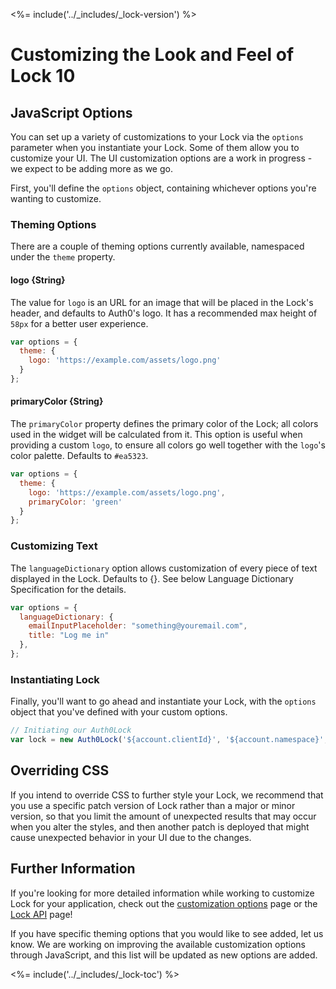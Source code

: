 <%= include('../_includes/_lock-version') %>

# Customizing the Look and Feel of Lock 10

## JavaScript Options
You can set up a variety of customizations to your Lock via the `options` parameter when you instantiate your Lock. Some of them allow you to customize your UI. The UI customization options are a work in progress - we expect to be adding more as we go. 

First, you'll define the `options` object, containing whichever options you're wanting to customize.

### Theming Options
There are a couple of theming options currently available, namespaced under the `theme` property.

#### logo {String}
The value for `logo` is an URL for an image that will be placed in the Lock's header, and defaults to Auth0's logo. It has a recommended max height of `58px` for a better user experience.

```js
var options = {
  theme: {
    logo: 'https://example.com/assets/logo.png'
  }  
};
```

#### primaryColor {String}
The `primaryColor` property defines the primary color of the Lock; all colors used in the widget will be calculated from it. This option is useful when providing a custom `logo`, to ensure all colors go well together with the `logo`'s color palette. Defaults to `#ea5323`.

```js
var options = {
  theme: {
    logo: 'https://example.com/assets/logo.png',
    primaryColor: 'green'
  }  
};
```

### Customizing Text
The `languageDictionary` option allows customization of every piece of text displayed in the Lock. Defaults to {}. See below Language Dictionary Specification for the details.

```js
var options = {
  languageDictionary: {
    emailInputPlaceholder: "something@youremail.com",
    title: "Log me in"
  },
};
```
### Instantiating Lock
Finally, you'll want to go ahead and instantiate your Lock, with the `options` object that you've defined with your custom options.

```js
// Initiating our Auth0Lock
var lock = new Auth0Lock('${account.clientId}', '${account.namespace}', options);
```

## Overriding CSS
If you intend to override CSS to further style your Lock, we recommend that you use a specific patch version of Lock rather than a major or minor version, so that you limit the amount of unexpected results that may occur when you alter the styles, and then another patch is deployed that might cause unexpected behavior in your UI due to the changes. 

## Further Information
If you're looking for more detailed information while working to customize Lock for your application, check out the [customization options](/libraries/lock/v10/customization) page or the [Lock API](/libraries/lock/v10/api) page!

If you have specific theming options that you would like to see added, let us know. We are working on improving the available customization options through JavaScript, and this list will be updated as new options are added.

<%= include('../_includes/_lock-toc') %>


